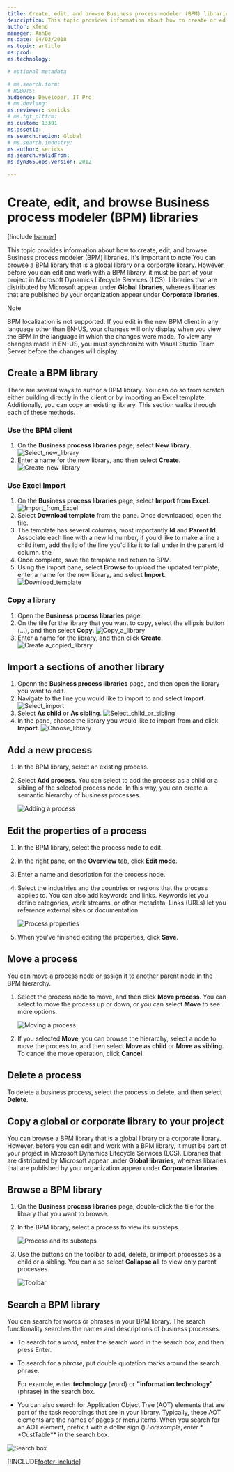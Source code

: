 ```yaml
---
title: Create, edit, and browse Business process modeler (BPM) libraries
description: This topic provides information about how to create or edit a BPM library and how to browse an existing library.
author: kfend
manager: AnnBe
ms.date: 04/03/2018
ms.topic: article
ms.prod:
ms.technology:

# optional metadata

# ms.search.form:
# ROBOTS:
audience: Developer, IT Pro
# ms.devlang:
ms.reviewer: sericks
# ms.tgt_pltfrm:
ms.custom: 13301
ms.assetid:
ms.search.region: Global
# ms.search.industry:
ms.author: sericks
ms.search.validFrom:
ms.dyn365.ops.version: 2012

---
```


# Create, edit, and browse Business process modeler (BPM) libraries

[!include [banner](../includes/banner.md)]

This topic provides information about how to create, edit, and browse Business process modeler (BPM) libraries. It's important to note You can browse a BPM library that is a global library or a corporate library. However, before you can edit and work with a BPM library, it must be part of your project in Microsoft Dynamics Lifecycle Services (LCS). Libraries that are distributed by Microsoft appear under **Global libraries**, whereas libraries that are published by your organization appear under **Corporate libraries**.

  >[!NOTE]
  >BPM localization is not supported. If you edit in the new BPM client in any language other than EN-US, your changes will only display when you view the BPM in the language in which the changes were made. To view any changes made in EN-US, you must synchronize with Visual Studio Team Server before the changes will display.

## Create a BPM library
There are several ways to author a BPM library. You can do so from scratch either building directly in the client or by importing an Excel template. Additionally, you can copy an existing library. This section walks through each of these methods.

### Use the BPM client 

1. On the **Business process libraries** page, select **New library**.
     ![Select_new_library](./media/Select_new_library.PNG "New library")
2. Enter a name for the new library, and then select **Create**.
     ![Create_new_library](./media/Create_new_library.PNG "Create new library")
    
### Use Excel Import

1. On the **Business process libraries** page, select **Import from Excel**.
     ![Import_from_Excel](./media/Import_from_Excel.PNG "Import from Excel")
2. Select **Download template** from the pane. Once downloaded, open the file.
3. The template has several columns, most importantly **Id** and **Parent Id**. Associate each line with a new Id number, if you'd like to make a line a child item, add the Id of the line you'd like it to fall under in the parent Id column. the 
4. Once complete, save the template and return to BPM.
5. Using the import pane, select **Browse** to upload the updated template, enter a name for the new library, and select **Import**. 
    ![Download_template](./media/Download_template.PNG "Download template")
 
### Copy a library 

1. Open the **Business process libraries** page. 
2. On the tile for the library that you want to copy, select the ellipsis button (…), and then select **Copy**.
    ![Copy_a_library](./media/Copy_a_library.PNG "Copy library")   
3. Enter a name for the library, and then click **Create**.
    ![Create a_copied_library](./media/Create_a_copied_library.PNG "Create copied library")


## Import a sections of another library
1. Openn the **Business process libraries** page, and then open the library you want to edit. 
2. Navigate to the line you would like to import to and select **Import**.
     ![Select_import](./media/Select_import.PNG "Select import")
3. Select **As child** or **As sibling**.
     ![Select_child_or_sibling](./media/Select_child_or_sibling.PNG "Select child or sibling")
4. In the pane, choose the library you would like to import from and click **Import**.
     ![Choose_library](./media/Choose_library.PNG "Choose library")


## Add a new process

1. In the BPM library, select an existing process.
2. Select **Add process**. You can select to add the process as a child or a sibling of the selected process node. In this way, you can create a semantic hierarchy of business processes.

    ![Adding a process](./media/NEWBPM_BlogPost06.png "Add process")

## Edit the properties of a process

1. In the BPM library, select the process node to edit.
2. In the right pane, on the **Overview** tab, click **Edit mode**.
3. Enter a name and description for the process node.
4. Select the industries and the countries or regions that the process applies to. You can also add keywords and links. Keywords let you define categories, work streams, or other metadata. Links (URLs) let you reference external sites or documentation.

    ![Process properties](./media/NEWBPM_BlogPost08-194x300.png "Process details")

5. When you've finished editing the properties, click **Save**.

## Move a process

You can move a process node or assign it to another parent node in the BPM hierarchy.

1. Select the process node to move, and then click **Move process**. You can select to move the process up or down, or you can select **Move** to see more options.

    ![Moving a process](./media/NEWBPM_BlogPost09.png "Move process")

2. If you selected **Move**, you can browse the hierarchy, select a node to move the process to, and then select **Move as child** or **Move as sibling**. To cancel the move operation, click **Cancel**.

## Delete a process

To delete a business process, select the process to delete, and then select **Delete**.

## Copy a global or corporate library to your project

You can browse a BPM library that is a global library or a corporate library. However, before you can edit and work with a BPM library, it must be part of your project in Microsoft Dynamics Lifecycle Services (LCS). Libraries that are distributed by Microsoft appear under **Global libraries**, whereas libraries that are published by your organization appear under **Corporate libraries**.

## Browse a BPM library

1. On the **Business process libraries** page, double-click the tile for the library that you want to browse.
2. In the BPM library, select a process to view its substeps.

    ![Process and its substeps](./media/2.PNG "Process and its substeps")

3. Use the buttons on the toolbar to add, delete, or import processes as a child or a sibling. You can also select **Collapse all** to view only parent processes. 

    ![Toolbar](./media/3.PNG "Toolbar")

## Search a BPM library

You can search for words or phrases in your BPM library. The search functionality searches the names and descriptions of business processes.

- To search for a _word_, enter the search word in the search box, and then press Enter.
- To search for a _phrase_, put double quotation marks around the search phrase.

    For example, enter **technology** (word) or **"information technology"** (phrase) in the search box.

- You can also search for Application Object Tree (AOT) elements that are part of the task recordings that are in your library. Typically, these AOT elements are the names of pages or menu items. When you search for an AOT element, prefix it with a dollar sign ($). For example, enter **$CustTable** in the search box.

![Search box](./media/searching.png "Search box")

   


[!INCLUDE[footer-include](../../../includes/footer-banner.md)]